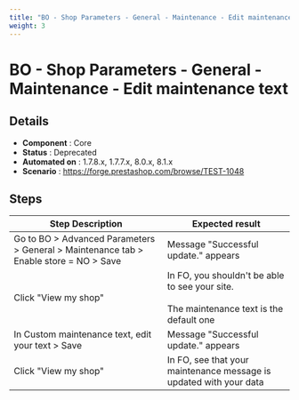 ```yaml
---
title: "BO - Shop Parameters - General - Maintenance - Edit maintenance text"
weight: 3
---
```


# BO - Shop Parameters - General - Maintenance - Edit maintenance text
## Details
* **Component** : Core
* **Status** : Deprecated
* **Automated on** : 1.7.8.x, 1.7.7.x, 8.0.x, 8.1.x
* **Scenario** : https://forge.prestashop.com/browse/TEST-1048

## Steps
| Step Description | Expected result |
| ----- | ----- |
| Go to BO > Advanced Parameters > General > Maintenance tab > Enable store = NO > Save | Message "Successful update." appears |
| Click "View my shop" | In FO, you shouldn't be able to see your site.<br><br>The maintenance text is the default one |
| In Custom maintenance text, edit your text > Save | Message "Successful update." appears |
| Click "View my shop" | In FO, see that your maintenance message is updated with your data |
